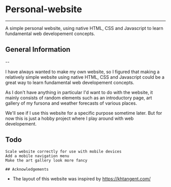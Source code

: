 # Personal-website
---

A simple personal website, using native HTML, CSS and Javascript to learn fundamental web developement concepts.


## General Information
--

I have always wanted to make my own website, so I figured that making a relatively simple website using native HTML, CSS and Javascript could be a great way to learn fundamental web developement concepts.

As I don't have anything in particular I'd want to do with the website, it mainly consists of random elements such as an introductory page, art gallery of my fursona and weather forecasts of various places. 

We'll see if I use this website for a specific purpose sometime later. But for now this is just a hobby project where I play around with web developement.

## Todo
```
Scale website correctly for use with mobile devices
Add a mobile navigation menu
Make the art gallery look more fancy

## Acknowledgements
```
- The layout of this website was inspired by https://khtangent.com/

